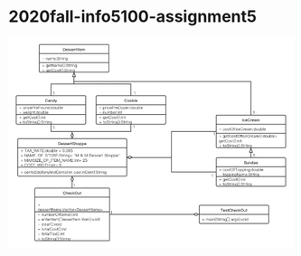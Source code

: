 # 2020fall-info5100-assignment5
![Alt text](https://github.com/GL-gaolan/2020fall-info5100-assignment5/blob/main/image/UML.png)